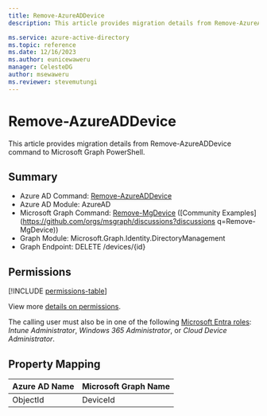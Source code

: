 ```yaml
---
title: Remove-AzureADDevice
description: This article provides migration details from Remove-AzureADDevice command to Microsoft Graph PowerShell.

ms.service: azure-active-directory
ms.topic: reference
ms.date: 12/16/2023
ms.author: eunicewaweru
manager: CelesteDG
author: msewaweru
ms.reviewer: stevemutungi
---
```


# Remove-AzureADDevice

This article provides migration details from Remove-AzureADDevice command to Microsoft Graph PowerShell.

## Summary

+ Azure AD Command: [Remove-AzureADDevice](/powershell/module/azuread/remove-azureaddevice)
+ Azure AD Module: AzureAD
+ Microsoft Graph Command: [Remove-MgDevice](/powershell/module/microsoft.graph.identity.directorymanagement/remove-mgdevice) ([Community Examples](https://github.com/orgs/msgraph/discussions?discussions q=Remove-MgDevice))
+ Graph Module: Microsoft.Graph.Identity.DirectoryManagement
+ Graph Endpoint:  DELETE /devices/{id}

## Permissions

[!INCLUDE [permissions-table](~/graphref/api-reference/v1.0/includes/permissions/device-delete-permissions.md)]

View more [details on permissions](/graph/api/device-delete#permissions).

The calling user must also be in one of the following [Microsoft Entra roles](/entra/identity/role-based-access-control/permissions-reference?toc=%2Fgraph%2Ftoc.json): *Intune Administrator*, *Windows 365 Administrator*, or *Cloud Device Administrator*.

## Property Mapping

|Azure AD Name|Microsoft Graph Name|
|---|---|
|ObjectId|DeviceId|